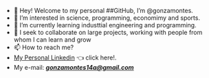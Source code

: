 - 👋 Hey! Welcome to my personal ##GitHub, I’m @gonzamontes.
- 👀 I’m interested in science, programming, economimy and sports.
- 🌱 I’m currently learning industtial engineering and programming.
- 💞️ I seek to collaborate on large projects, working with people from whom I can learn and grow
- 📫 How to reach me?
- [My Personal Linkedin](https://www.linkedin.com/in/gonzalo-montes-45399822a) 👈 click here!.
- My e-mail: __*gonzamontes14a@gmail.com*__
